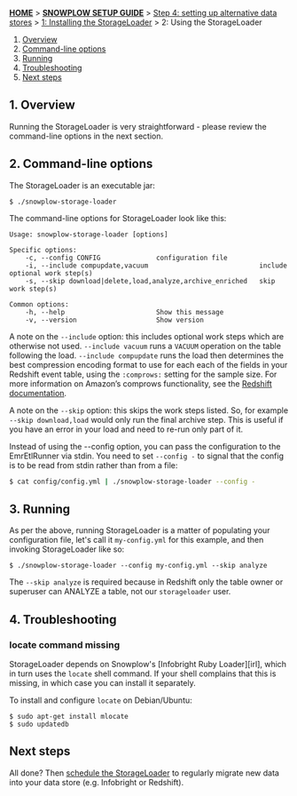 [**HOME**](Home) > [**SNOWPLOW SETUP GUIDE**](Setting-up-Snowplow) > [Step 4: setting up alternative data stores](Setting-up-alternative-data-stores) > [1: Installing the StorageLoader](1-Installing-the-StorageLoader) > 2: Using the StorageLoader

1. [Overview](#usage-overview)
2. [Command-line options](#cli-options)
3. [Running](#running)
4. [Troubleshooting](#troubleshooting)
5. [Next steps](#next-steps)

<a name="usage-overview"/>

## 1. Overview

Running the StorageLoader is very straightforward - please review the
command-line options in the next section. 

<a name="cli-options"/>

## 2. Command-line options

The StorageLoader is an executable jar:

    $ ./snowplow-storage-loader

The command-line options for StorageLoader look like this:

    Usage: snowplow-storage-loader [options]

    Specific options:
        -c, --config CONFIG              configuration file
        -i, --include compupdate,vacuum                            include optional work step(s)
        -s, --skip download|delete,load,analyze,archive_enriched   skip work step(s)

    Common options:
        -h, --help                       Show this message
        -v, --version                    Show version

A note on the `--include` option: this includes optional work steps
which are otherwise not used. `--include vacuum` runs a `VACUUM`
operation on the table following the load. `--include compupdate` runs
the load then determines the best compression encoding format to use for
each each of the fields in your Redshift event table, using the `:comprows:`
setting for the sample size. For more information on Amazon’s comprows
functionality, see the [Redshift documentation][comprows].

A note on the `--skip` option: this skips the work steps listed. So, for example `--skip download,load` would only run the final archive step. This is useful if you have an error in your load and need to re-run only part of it.

Instead of using the --config option, you can pass the configuration to the EmrEtlRunner via stdin. You need to set `--config -` to signal that the config is to be read from stdin rather than from a file:

```sh
$ cat config/config.yml | ./snowplow-storage-loader --config -
```

<a name="running"/>

## 3. Running

As per the above, running StorageLoader is a matter of populating
your configuration file, let's call it `my-config.yml` for this
example, and then invoking StorageLoader like so: 

    $ ./snowplow-storage-loader --config my-config.yml --skip analyze

The `--skip analyze` is required because in Redshift only the table owner or superuser can ANALYZE a table, not our `storageloader` user.

<a name="troubleshooting" />

## 4. Troubleshooting

### locate command missing

StorageLoader depends on Snowplow's [Infobright Ruby Loader][irl], which in turn uses the `locate` shell command. If your shell complains that this is missing, in which case you can install it separately.

To install and configure `locate` on Debian/Ubuntu:

    $ sudo apt-get install mlocate
    $ sudo updatedb

<a name="next-steps" />

## Next steps

All done? Then [schedule the StorageLoader](3-Scheduling-the-StorageLoader) to regularly migrate new data into your data store (e.g. Infobright or Redshift).

[comprows]: http://docs.aws.amazon.com/redshift/latest/dg/r_COPY.html